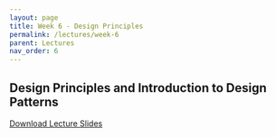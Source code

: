 ```yaml
---
layout: page
title: Week 6 - Design Principles
permalink: /lectures/week-6
parent: Lectures
nav_order: 6
---
```


## Design Principles and Introduction to Design Patterns

[Download Lecture Slides](https://karthikv1392.github.io/cs6401_se/slides/w6_L2_Intro_to_Design_Patterns.pdf) 
